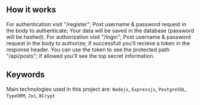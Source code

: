 ## How it works

For authentication visit "/register"; Post username & password request in the body to authenticate; Your data will be saved in the database (password will be hashed).
For authorization visit "/login"; Post username & password request in the body to authorize; if successfull you'll recieve a token in the response header.
You can use the token to see the protected path "/api/posts"; if allowed you'll see the top secret information.

## Keywords
Main technologies used in this project are: `Nodejs`, `Expressjs`, `PostgreSQL`, `TypeORM`, `Joi`, `BCrypt`